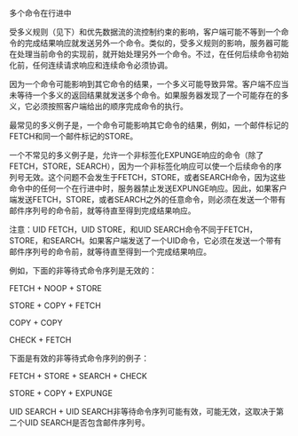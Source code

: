
多个命令在行进中
    
受多义规则（见下）和优先数据流的流控制约束的影响，客户端可能不等到一个命令的完成结果响应就发送另外一个命令。类似的，受多义规则的影响，服务器可能在处理当前命令的实现前，就开始处理另外一个命令。不过，在任何后续命令初始化前，任何连续请求响应和连续命令必须协调。

因为一个命令可能影响到其它命令的结果，一个多义可能导致异常。客户端不应当未等待一个多义的返回结果就发送多个命令。如果服务器发现了一个可能存在的多义，它必须按照客户端给出的顺序完成命令的执行。

最常见的多义例子是，一个命令可能影响其它命令的结果，例如，一个邮件标记的FETCH和同一个邮件标记的STORE。

一个不常见的多义例子是，允许一个非标签化EXPUNGE响应的命令（除了FETCH，STORE，SEARCH），因为一个非标签化响应可以使一个后续命令的序列号无效。这个问题不会发生于FETCH，STORE，或者SEARCH命令，因为这些命令中的任何一个在行进中时，服务器禁止发送EXPUNGE响应。因此，如果客户端发送FETCH，STORE，或者SEARCH之外的任意命令，则必须在发送一个带有邮件序列号的命令前，就等待直至得到完成结果响应。

注意：UID FETCH，UID STORE，和UID SEARCH命令不同于FETCH，STORE，和SEARCH。如果客户端发送了一个UID命令，它必须在发送一个带有邮件序列号的命令前，就等待直至得到一个完成结果响应。

例如，下面的非等待式命令序列是无效的：

FETCH + NOOP + STORE

STORE + COPY + FETCH

COPY + COPY

CHECK + FETCH


下面是有效的非等待式命令序列的例子：

FETCH + STORE + SEARCH + CHECK

STORE + COPY + EXPUNGE

UID SEARCH + UID SEARCH非等待命令序列可能有效，可能无效，这取决于第二个UID SEARCH是否包含邮件序列号。